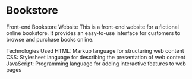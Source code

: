# Bookstore
Front-end Bookstore Website
This is a front-end website for a fictional online bookstore. It provides an easy-to-use interface for customers to browse and purchase books online.

Technologies Used
HTML: Markup language for structuring web content
CSS: Stylesheet language for describing the presentation of web content
JavaScript: Programming language for adding interactive features to web pages
